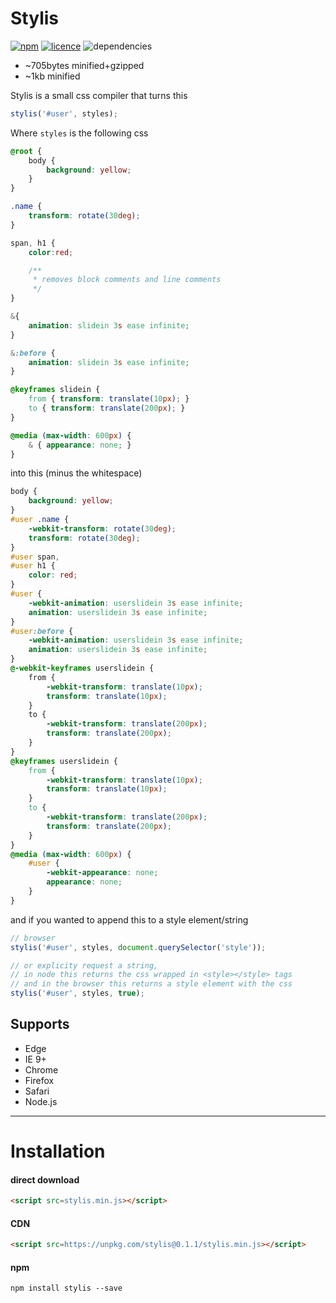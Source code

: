 # Stylis

[![npm](https://img.shields.io/npm/v/stylis.svg?style=flat)](https://www.npmjs.com/package/stylis) [![licence](https://img.shields.io/badge/licence-MIT-blue.svg?style=flat)](https://github.com/thysultan/stylis.js/blob/master/LICENSE.md) 
 ![dependencies](https://img.shields.io/badge/dependencies-none-green.svg?style=flat)

- ~705bytes minified+gzipped
- ~1kb minified

Stylis is a small css compiler that turns this

```javascript
stylis('#user', styles);
```

Where `styles` is the following css

```css
@root {
	body {
		background: yellow;
	}
}

.name {
    transform: rotate(30deg);
}

span, h1 {
	color:red;

	/**
	 * removes block comments and line comments
	 */
}

&{
	animation: slidein 3s ease infinite;
}

&:before {
	animation: slidein 3s ease infinite;	
}

@keyframes slidein {
	from { transform: translate(10px); }
	to { transform: translate(200px); }
}

@media (max-width: 600px) {
	& { appearance: none; }
}
```

into this (minus the whitespace)

```css
body {
    background: yellow;
}
#user .name {
    -webkit-transform: rotate(30deg);
    transform: rotate(30deg);
}
#user span,
#user h1 {
    color: red;
}
#user {
    -webkit-animation: userslidein 3s ease infinite;
    animation: userslidein 3s ease infinite;
}
#user:before {
    -webkit-animation: userslidein 3s ease infinite;
    animation: userslidein 3s ease infinite;
}
@-webkit-keyframes userslidein {
    from {
        -webkit-transform: translate(10px);
        transform: translate(10px);
    }
    to {
        -webkit-transform: translate(200px);
        transform: translate(200px);
    }
}
@keyframes userslidein {
    from {
        -webkit-transform: translate(10px);
        transform: translate(10px);
    }
    to {
        -webkit-transform: translate(200px);
        transform: translate(200px);
    }
}
@media (max-width: 600px) {
    #user {
        -webkit-appearance: none;
        appearance: none;
    }
}
```

and if you wanted to append this to a style element/string

```javascript
// browser
stylis('#user', styles, document.querySelector('style'));

// or explicity request a string, 
// in node this returns the css wrapped in <style></style> tags
// and in the browser this returns a style element with the css
stylis('#user', styles, true);
```

## Supports

* Edge
* IE 9+
* Chrome
* Firefox
* Safari
* Node.js

---

# Installation

#### direct download

```html
<script src=stylis.min.js></script>
```

#### CDN


```html
<script src=https://unpkg.com/stylis@0.1.1/stylis.min.js></script>
```

#### npm

```
npm install stylis --save
```